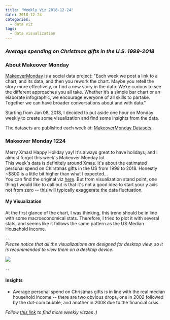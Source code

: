 ```yaml
---
title: "Weekly Viz 2018-12-24"
date: 2018-12-24
categories:
  - data viz
tags:
  - data visualization
---
```


### *Average spending on Christmas gifts in the U.S. 1999-2018*


### About Makeover Monday

[MakeoverMonday](http://www.makeovermonday.co.uk/) is a social data project:
"Each week we post a link to a chart, and its data, and then you rework the chart.
Maybe you retell the story more effectively, or find a new story in the data.
We’re curious to see the different approaches you all take. Whether it’s a simple bar chart or an elaborate infographic, we encourage everyone of all skills to partake.
Together we can have broader conversations about and with data."

Starting from Jan 08, 2018, I decided to put aside one hour on Monday weekly to create some visualization and find some insights from the data.

The datasets are published each week at: [MakeoverMonday Datasets](http://www.makeovermonday.co.uk/data/).

### Makeover Monday 1224

Merry Xmas! Happy Holiday yay! It's always great to have holidays, and I almost forgot this week's Makeover Monday lol.  
This week's data is definitely around Xmas. It's about the estimated personal spend on Chirstmas gifts in the US from 1999 to 2018. Honestly ~$800 is a little bit higher than what I expected...  
You can find the original viz [here](https://www.statista.com/statistics/246963/christmas-spending-in-the-us-during-november/). But from visualization stand point, one thing I would like to call out is that it's not a good idea to start your y axis not from zero -- this will typically exaggerate the data fluctuation.  

#### My Visualization

At the first glance of the chart, I was thinking, this trend should be in line with some macroeconomical stats. Therefore, I tried to plot it with several stats, and seems like it follows the same pattern as the US Median Household Income.  

--  
*Please notice that all the visualizations are designed for desktop view, so it is recommended to view them on a desktop device.*  

<div class='tableauPlaceholder' id='viz1545723328481' style='position: relative'>
<noscript><a href='#'>
  <img alt=' ' src='https:&#47;&#47;public.tableau.com&#47;static&#47;images&#47;Ma&#47;MakeOverMonday1224&#47;ChristmasSpend&#47;1_rss.png' style='border: none' />
</a></noscript>
<object class='tableauViz'  style='display:none;'>
  <param name='host_url' value='https%3A%2F%2Fpublic.tableau.com%2F' />
  <param name='embed_code_version' value='3' />
  <param name='site_root' value='' />
  <param name='name' value='MakeOverMonday1224&#47;ChristmasSpend' />
  <param name='tabs' value='no' />
  <param name='toolbar' value='yes' />
  <param name='static_image' value='https:&#47;&#47;public.tableau.com&#47;static&#47;images&#47;Ma&#47;MakeOverMonday1224&#47;ChristmasSpend&#47;1.png' />
  <param name='animate_transition' value='yes' />
  <param name='display_static_image' value='yes' />
  <param name='display_spinner' value='yes' />
  <param name='display_overlay' value='yes' />
  <param name='display_count' value='yes' />
</object></div>             
<script type='text/javascript'>                
  var divElement = document.getElementById('viz1545723328481');       
  var vizElement = divElement.getElementsByTagName('object')[0];          
  vizElement.style.width='600px';vizElement.style.height='627px';             
  var scriptElement = document.createElement('script');                  
  scriptElement.src = 'https://public.tableau.com/javascripts/api/viz_v1.js';    
  vizElement.parentNode.insertBefore(scriptElement, vizElement);              
</script>  


--  

#### Insights
* Average personal spend on Christmas gifts is in line with the real median household income -- there are two obvious drops, one in 2002 followed by the dot-com bubble, and another in 2008 due to the financial crsis.  


*Follow [this link](https://yudong-94.github.io/personal-website/project/MakeOverMonday2018/) to find more weekly vizzes :)*